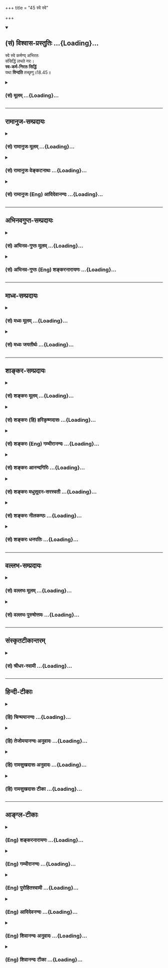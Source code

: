 +++
title = "45 स्वे स्वे"

+++
<div class="js_include" newlevelforh1="2" title="(सं) विश्वास-प्रस्तुतिः" unfilled url="/purANam_vaiShNavam/mahAbhAratam/06-bhIShma-parva/03-bhagavad-gItA-parva/saMskRtam/vishvAsa-prastutiH/18_moxa-saMnyAsa-yogaH/45_sve_sve.md">
<details open><summary><h2>(सं) विश्वास-प्रस्तुतिः ...{Loading}...</h2></summary>

स्वे स्वे कर्मण्य् अभिरतः  
संसिद्धिं लभते नरः।  
**स्व-कर्म-निरतः सिद्धिं**  
यथा **विन्दति** तच्छृणु॥18.45॥
</details>
</div>
<div class="js_include collapsed" newlevelforh1="3" title="(सं) मूलम्" unfilled url="/purANam_vaiShNavam/mahAbhAratam/06-bhIShma-parva/03-bhagavad-gItA-parva/saMskRtam/mUlam/18_moxa-saMnyAsa-yogaH/45_sve_sve.md">
<details><summary><h3>(सं) मूलम् ...{Loading}...</h3></summary>

स्वे स्वे कर्मण्यभिरतः संसिद्धिं लभते नरः।  
स्वकर्मनिरतः सिद्धिं यथा विन्दति तच्छृणु।।18.45।।
</details>
</div>


_________________
## रामानुज-सम्प्रदायः
<div class="js_include collapsed" newlevelforh1="3" title="(सं) रामानुजः मूलम्" unfilled url="/purANam_vaiShNavam/mahAbhAratam/06-bhIShma-parva/03-bhagavad-gItA-parva/saMskRtam/rAmAnujaH/mUlam/18_moxa-saMnyAsa-yogaH/45_sve_sve.md">
<details><summary><h3>(सं) रामानुजः मूलम् ...{Loading}...</h3></summary>

।।18.45।।**स्वे स्वे** यथोदिते **कर्मणि अभिरतो नरः संसिद्धिं**
परमपदप्राप्तिं **लभते। स्वकर्मनिरतो यथा सिद्धिं** **विन्दति** परमं पदं
प्राप्नोति तथा **श्रृणु।**

</details>
</div>
<div class="js_include collapsed" newlevelforh1="3" title="(सं) रामानुजः वेङ्कटनाथः" unfilled url="/purANam_vaiShNavam/mahAbhAratam/06-bhIShma-parva/03-bhagavad-gItA-parva/saMskRtam/rAmAnujaH/venkaTanAthaH/18_moxa-saMnyAsa-yogaH/45_sve_sve.md">
<details><summary><h3>(सं) रामानुजः वेङ्कटनाथः ...{Loading}...</h3></summary>

  
  
।।18.45।। वर्णधर्मविभागो मोक्षशास्त्रे किमर्थं इत्यत्राऽऽह -- स्वे स्वे
कर्मणीति। संसिद्धिशब्दस्यात्र परमपदप्राप्तिविषयत्वं
प्रकरणात्सिद्धम्। शाश्वतं परमव्ययम् \[18।56\] इति हि वक्ष्यति। यद्वा
सिद्धिशब्दःनैष्कर्म्यसिद्धिम् \[18।49\] इति वक्ष्यमाणविषयः।
तत्पर्यवसानज्ञापनायात्र परमप्राप्यग्रहणम्। ननु स्वकर्मनिरतस्यापि
शूद्रस्य कथं परमपदप्राप्तिः तस्य मोक्षसाधनविद्यायामनधिकारः शारीरके
अपशूद्राधिकरणे शिक्षितः। सत्यं; भवान्तराधिकारद्वारा परम्परया
परमपदप्राप्तेर्विवक्षितत्वान्न विरोधः। विदुरादिवज्जातिस्मरेषु
जन्मान्तरप्रारब्धपरविद्याप्रतिसन्धायिषु
स्वकर्मणामकरणनिमित्तप्रत्यवायपरिहारार्थत्वं साक्षात्संसिद्धियोग्यत्वं
द्रष्टव्यम्। यथोक्तं भगवता शौनकेन -- धर्मव्याधादयोऽप्यन्ये
पूर्वाभ्यासाज्जुगुप्सिते। वर्णावरत्वे सम्प्राप्ताः संसिद्धिं श्रमणी यथा
\[वि.ध.102।30\] इति। ननु परिमितफलप्रदानसमर्थेन्द्राद्याराधनरूपाणां
तत्तद्वर्णाश्रमकर्मणां कथं परमपदप्राप्तिहेतुत्वं
इत्यत्रोत्तरंस्वकर्मनिरत इति। यथा इत्यस्य प्रतिनिर्देशत्वात्तच्छब्दः
प्रकारपरामर्शीत्याह -- तथा शृण्विति।  
  

</details>
</div>
<div class="js_include collapsed" newlevelforh1="3" title="(सं) रामानुजः (Eng) आदिदेवानन्दः" unfilled url="/purANam_vaiShNavam/mahAbhAratam/06-bhIShma-parva/03-bhagavad-gItA-parva/saMskRtam/rAmAnujaH/english/AdidevAnandaH/18_moxa-saMnyAsa-yogaH/45_sve_sve.md">
<details><summary><h3>(सं) रामानुजः (Eng) आदिदेवानन्दः ...{Loading}...</h3></summary>

18.45 When one is devoted to his own duty in a way mentioned earlier, he attains perfection i.e., the supreme state. When a person is devoted to his duty, how he attains perfection, i.e., attains the supreme state,
listen.

</details>
</div>


_________________
## अभिनवगुप्त-सम्प्रदायः
<div class="js_include collapsed" newlevelforh1="3" title="(सं) अभिनव-गुप्तः मूलम्" unfilled url="/purANam_vaiShNavam/mahAbhAratam/06-bhIShma-parva/03-bhagavad-gItA-parva/saMskRtam/abhinava-guptaH/mUlam/18_moxa-saMnyAsa-yogaH/45_sve_sve.md">
<details><summary><h3>(सं) अभिनव-गुप्तः मूलम् ...{Loading}...</h3></summary>

।।18.41 -- 18.60।। एवमियता षण्णां प्रत्येकं त्रिस्वरूपत्वं धृत्यादीनां च
प्रतिपादितम्। तन्मध्यात् सात्त्विके राशौ वर्तमानो दैवीं संपदं प्राप्त इह
ज्ञाने योग्यः; त्वं च तथाविधः इत्यर्जुनः प्रोत्साहितः। अधुना तु इदमुच्यते
-- यदि तावदनया ज्ञानबुद्ध्या कर्मणि भवान् प्रवर्तते तदा
स्वधर्मप्रवृत्त्या विज्ञानपूततया च न कर्मसंबन्धस्तव। अथैतन्नानुमन्यसे;
तदवश्यं तव प्रवृत्त्या तावत् भाव्यम् जातेरेव तथाभावे स्थितत्वात्। यतः
सर्वः स्वभावनियतः +++(S;;N स्वस्वभावनियतः )+++ कुतश्चिद्दोषात्
तिरोहिततत्स्वभावः +++(S;;N -- हिततत्तत्स्वभावः )+++ कंचित्कालं भूत्वापि;
तत्तिरोधायकविगमे स्वभावं व्यक्त्यापन्नं लभत एव। तथाहि एवंविधो वर्णनां
स्वभावः। एवमवश्यंभाविन्यां प्रवृत्तौ ततः फलविभागिता भवेत्।। तदाह --
ब्राह्मणेत्यादि अवशोऽपि तत् इत्यन्तम्। ब्राह्मणादीनां
कर्मप्रविभागनिरूपणस्य स्वभावोऽश्यं नातिक्रामति,+++(S; ; N omit न and read
अतिक्रामति )+++ इति क्षत्रियस्वभावस्य भवतोऽनिच्छतोऽपि प्रकृतिः स्वभावाख्या
नियोक्तृताम् अव्यभिचारेण भजते। केवलं तया नियुक्तस्य पुण्यपापसंबन्धः। अतः
मदभिहितविज्ञानप्रमाणपुरःसरीकारेण कर्माण्यनुतिष्ठ। तथा सति बन्धो
निवर्त्स्यति। इत्यस्यार्थस्य परिकरघटनतात्पर्यं +++(S; ; N -- करबन्धघटन --
)+++ महावाक्यार्थस्य। अवान्तरवाक्यानां स्पष्टा ( ष्टोऽ ) र्थः। समासेन +++(S
omits समासेन )+++ ( श्लो. 50 ) संक्षेपेण। ज्ञानस्य; प्रागुक्तस्य। निष्ठां (
ष्ठा ) वाग्जालपरिहारेण निश्चितामाह। बुद्ध्या विशुद्धया इत्यादि सर्वमेतत्
व्याख्यातप्रायमिति न पुनरायस्यते,+++(N -- रारभ्यते )+++।

</details>
</div>
<div class="js_include collapsed" newlevelforh1="3" title="(सं) अभिनव-गुप्तः (Eng) शङ्करनारायणः" unfilled url="/purANam_vaiShNavam/mahAbhAratam/06-bhIShma-parva/03-bhagavad-gItA-parva/saMskRtam/abhinava-guptaH/english/shankaranArAyaNaH/18_moxa-saMnyAsa-yogaH/45_sve_sve.md">
<details><summary><h3>(सं) अभिनव-गुप्तः (Eng) शङ्करनारायणः ...{Loading}...</h3></summary>

18.45 See Comment under 18.60

</details>
</div>


_________________
## माध्व-सम्प्रदायः
<div class="js_include collapsed" newlevelforh1="3" title="(सं) मध्वः मूलम्" unfilled url="/purANam_vaiShNavam/mahAbhAratam/06-bhIShma-parva/03-bhagavad-gItA-parva/saMskRtam/madhvaH/mUlam/18_moxa-saMnyAsa-yogaH/45_sve_sve.md">
<details><summary><h3>(सं) मध्वः मूलम् ...{Loading}...</h3></summary>

।।18.45।। Sri Madhvacharya did not comment on this sloka.,

</details>
</div>
<div class="js_include collapsed" newlevelforh1="3" title="(सं) मध्वः जयतीर्थः" unfilled url="/purANam_vaiShNavam/mahAbhAratam/06-bhIShma-parva/03-bhagavad-gItA-parva/saMskRtam/madhvaH/jayatIrthaH/18_moxa-saMnyAsa-yogaH/45_sve_sve.md">
<details><summary><h3>(सं) मध्वः जयतीर्थः ...{Loading}...</h3></summary>

।।18.45।। Sri Jayatirtha did not comment on this sloka.  
  

</details>
</div>


_________________
## शाङ्कर-सम्प्रदायः
<div class="js_include collapsed" newlevelforh1="3" title="(सं) शङ्करः मूलम्" unfilled url="/purANam_vaiShNavam/mahAbhAratam/06-bhIShma-parva/03-bhagavad-gItA-parva/saMskRtam/shankaraH/mUlam/18_moxa-saMnyAsa-yogaH/45_sve_sve.md">
<details><summary><h3>(सं) शङ्करः मूलम् ...{Loading}...</h3></summary>

।।18.45।। --,**स्वे स्वे** यथोक्तलक्षणभेदे **कर्मणि अभिरतः** तत्परः
**संसिद्धिं** स्वकर्मानुष्ठानात् अशुद्धिक्षये सति कायेन्द्रियाणां
ज्ञाननिष्ठायोग्यतालक्षणां संसिद्धिं **लभते** प्राप्नोति नरः अधिकृतः
पुरुषः किं स्वकर्मानुष्ठानत एव साक्षात् संसिद्धिः न कथं तर्हि
**स्वकर्मनिरतः सिद्धिं यथा** येन प्रकारेण **विन्दति; तत् शृणु**।।

</details>
</div>
<div class="js_include collapsed" newlevelforh1="3" title="(सं) शङ्करः (हि) हरिकृष्णदासः" unfilled url="/purANam_vaiShNavam/mahAbhAratam/06-bhIShma-parva/03-bhagavad-gItA-parva/saMskRtam/shankaraH/hindI/harikRShNadAsaH/18_moxa-saMnyAsa-yogaH/45_sve_sve.md">
<details><summary><h3>(सं) शङ्करः (हि) हरिकृष्णदासः ...{Loading}...</h3></summary>

।।18.45।। परंतु दूसरे कारणसे ( उनका प्रकारान्तरसे अनुष्ठान करनेपर ) यह अब
बतलाया जानेवाला फल होता है --, कर्माधिकारी मनुष्य; उक्त लक्षणोंवाले
अपनेअपने कर्मोंमें अभिरत -- तत्पर हुआ; संसिद्धि लाभ करता है अर्थात अपने
कर्मो का अनुष्ठान करनेसे अशुद्धिका क्षय होनेपर; शरीर और इन्द्रियोंकी
ज्ञाननिष्ठाकी योग्यतारूप सिद्धि प्राप्त कर लेता है। तो क्या अपने
कर्मोंका अनुष्ठान करनेसे ही साक्षात् संसिद्धि मिल जाती है नहीं। तो किस
तरह मिलती है अपने कर्मोंमें तत्पर हुआ मनुष्य; जिस प्रकार सिद्धि लाभ करता
है; वह तू सुन।

</details>
</div>
<div class="js_include collapsed" newlevelforh1="3" title="(सं) शङ्करः (Eng) गम्भीरानन्दः" unfilled url="/purANam_vaiShNavam/mahAbhAratam/06-bhIShma-parva/03-bhagavad-gItA-parva/saMskRtam/shankaraH/english/gambhIrAnandaH/18_moxa-saMnyAsa-yogaH/45_sve_sve.md">
<details><summary><h3>(सं) शङ्करः (Eng) गम्भीरानन्दः ...{Loading}...</h3></summary>

18.45 Sve sve karmani abhiratah, being devoted to his own duty, which
has different characteristics as stated above; narah, man, the person
alified therefor; labhate, attains; samsiddhim, complete success,
characterized as the ability for steadfastness in Knowledge, which
follows from the elimination of the impurities of body and mind as a
result of fulfilling his own duty. Does the complete success follow
merely from the fulfilment of one's own duty; No. How then; Srnu, hear;
tat, that; yatha, as to how, through what means; sva-karma-niratah, one
devoted to his own duty; vindati, acheives; siddim, success.

</details>
</div>
<div class="js_include collapsed" newlevelforh1="3" title="(सं) शङ्करः आनन्दगिरिः" unfilled url="/purANam_vaiShNavam/mahAbhAratam/06-bhIShma-parva/03-bhagavad-gItA-parva/saMskRtam/shankaraH/AnandagiriH/18_moxa-saMnyAsa-yogaH/45_sve_sve.md">
<details><summary><h3>(सं) शङ्करः आनन्दगिरिः ...{Loading}...</h3></summary>

।।18.45।। शमादिपरिचर्यान्तकर्मणां विभज्योक्तानामभ्युदयं फलमादावुपन्यस्यति
-- **एतेषामिति।** स्वभावतो विहितत्वादेव
मोक्षापेक्षामन्तरेणानुष्ठानादित्यर्थः। तत्र प्रमाणमाह -- **वर्णा इति।**
शेषशब्देन भुक्तकर्मणोऽतिरिक्तं कर्मानुशयशब्दितमुच्यते; प्रत्येकं
देशादिभिर्विशिष्टशब्दः संबध्यते; आदिशब्देनतद्यथाम्रे फलार्थे
निमिते,छायागन्धाद्यनूत्पद्यत एवं धर्मं चर्यमाणमर्था अनूत्पद्यन्ते न
धर्महानिर्भवति इति स्मृतिर्गृह्यते। इतश्चोक्तानां कर्मणां स्वर्गफलत्वं
युक्तमित्याह -- **पुराणे चेति।** उक्तंहियस्तु सम्यक्करोत्येवं गृहस्थः
परमं विधिम्। तद्वर्णबन्धमुक्तोऽसौ लोकानाप्नोत्यनुत्तमान् इति। यस्त्वेतां
नियतश्चर्यां वानप्रस्थश्चरेन्मुनिः। स दहत्यग्निवद्दोषाञ्जयेल्लोकांश्च
शाश्वतान् इति। मोक्षाश्रमो यश्चरते यथोक्तं शुचिः सुसंकल्पितबुद्धियुक्तः।
अनिन्धनज्योतिरिव प्रशान्तं स ब्रह्मलोकं श्रयते द्विजातिः इति च। सर्व एते
पुण्यलोका भवन्ति इति श्रुतिश्चकारार्थः। यदि पुनर्मोक्षापेक्षयोक्तानि
कर्माण्यनुष्ठीयेरंस्तदा मोक्षफलत्वं तेषां सेत्स्यतीत्याह --
**कारणान्तरादिति।** तदेव कारणान्तरं यन्मोक्षापेक्षया तेषामनुष्ठानं
मोक्षोपायेषु शमादिषु सात्त्विकेषु ब्राह्मणधर्मेषु
क्षत्रियादीनामनधिकाराद्ब्राह्मणानामेव मोक्षो न
क्षत्रियादीनामित्याशङ्क्याह -- **स्वे स्व इति।** यथा स्वे कर्मण्यभिरतस्य
बुद्धिशुद्धिद्वारा ज्ञाननिष्ठायोग्यतया प्राप्तज्ञानस्य
मोक्षोपपत्तेर्ब्राह्मणातिरिक्तस्यापि ज्ञानवतो मुक्तिरिति मत्वा
पूर्वार्धं व्याचष्टे -- **स्वे स्वे इत्यादिना।** संसिद्धिशब्दस्य
मोक्षार्थत्वं गृहीत्वा स्वधर्मनिष्ठत्वमात्रेण तल्लाभे तादर्थ्येन
संन्यासादिविधानानर्थक्यमिति मन्वानः शङ्कते -- **किमिति।** न तावन्मात्रेण
साक्षान्मोक्षो ज्ञाननिष्ठायोग्यता वेति परिहरति -- **नेति।** तर्हि कथं
स्वधर्मनिष्ठस्य संसिद्धिरिति पृच्छति -- **कथं तर्हीति।**
उत्तरार्धेनोत्तरमाह -- **स्वकर्मेति।** तच्छृणु तं प्रकारमेकाग्रचेता
भूत्वा श्रुत्वावधारयेत्यर्थः।

</details>
</div>
<div class="js_include collapsed" newlevelforh1="3" title="(सं) शङ्करः मधुसूदन-सरस्वती" unfilled url="/purANam_vaiShNavam/mahAbhAratam/06-bhIShma-parva/03-bhagavad-gItA-parva/saMskRtam/shankaraH/madhusUdana-sarasvatI/18_moxa-saMnyAsa-yogaH/45_sve_sve.md">
<details><summary><h3>(सं) शङ्करः मधुसूदन-सरस्वती ...{Loading}...</h3></summary>

।।18.45।। तदेवं वर्णानां स्वभावजा गौणाख्या गुणधर्मा अभिहिताः। अन्येऽपि
धर्माः शास्त्रेष्वाम्नाताः। तदुक्तं भविष्यपुराणेधर्माच्छ्रेयः
समुद्दिष्टं श्रेयोऽभ्युदयलक्षणम्। स तु पञ्चविधः प्रोक्तो वेदमूलः
सनातनः।। वर्णधर्मः स्मृतस्त्वेक आश्रमाणामतः परम्। वर्णाश्रमस्तृतीयस्तु
गौणो नैमित्तिकस्तथा।। वर्णत्वमेकमाश्रित्य यो धर्मः संप्रवर्तते। वर्णधर्मः
स उक्तस्तु यथोपनयनं नृप।। यस्त्वाश्रमं समाश्रित्य अधिकारः प्रवर्तते। स
खल्वाश्रमधर्मः स्याद्भिक्षादण्डादिको यथा।। वर्णत्वमाश्रमत्वं च योऽधिकृत्य
प्रवर्तते। स वर्णाश्रमधर्मस्तु मौञ्ज्याद्या मेखला यथा।। यो गुणेन
प्रवर्तेत गुणधर्मः स उच्यते। यथा मूर्धाभिषिक्तस्य प्रजानां
परिपालनम्।। निमित्तमेकमाश्रित्य यो धर्माः संप्रवर्तते। नैमित्तिकः स
विज्ञेयः प्रायश्चित्तविधिर्यथा।। अधिकारोऽत्र धर्मः। चतुर्विधं धर्ममाह
हारीतःअथाश्रमिणां धर्मः पृथग्धर्मो विशेषधर्मः समानधर्मः
कृत्स्नधर्मश्चेति। पृथगाश्रमानुष्ठानात्पृथग्धर्मो यथा चातुर्वर्ण्यधर्मः
स्वाश्रमविशेषानुष्ठानात्; विशेषधर्मो यथा
नैष्ठिकयायावरानुज्ञापिकचातुराश्रम्यसिद्धानां सर्वेषां यः समानो धर्मः स
समानधर्मो नैष्ठिकः कृत्स्नधर्म इति। नैष्ठिको ब्रह्मचारिविशेषः। यायावरो
गृहस्थविशेषः। आनुज्ञापिको वानप्रस्थविशेषः। चातुराश्रम्यसिद्धो यतिविशेषः
सर्वेषामिति वर्णानामाश्रमाणां च।। तत्राद्यो यथा महाभारतेआनृशंस्यमहिंसा
चाप्रमादः संविभागिता। श्राद्धकर्मातिथेयं च सत्यमक्रोध एव च।। स्वेषु
दारेषु संतोषः शौचं नित्याऽनसूयता। आत्मज्ञानं तितिक्षा च धर्मः साधारणो
नृप।। सर्वाश्रमसाधारणस्तु प्रागुदाहृतः। निष्ठा संसारसमाप्तिस्तत्प्रयोजनो
नैष्ठिकः। मोक्षहेत्वात्मज्ञानोत्पत्तिप्रतिबन्धकपरिहाराय
निष्कामकर्मानुष्ठानं कृत्स्नधर्म इत्यर्थः। आश्रमाश्च शास्त्रेषु चत्वार
आम्नाताः। यथाह गौतमःतस्याश्रमविकल्पमेके ब्रुवते ब्रह्मचारी गृहस्थो
भिक्षुर्वैखानस इति। आपस्तम्बःचत्वार आश्रमा गार्हस्थ्यमाचार्यकुलं मौनं
वानप्रस्थ्यमिति तेषु सर्वेषु यथोपदेशमव्यग्रो वर्तमानः क्षेमं गच्छति इति।
वसिष्ठःचत्वार आश्रमा ब्रह्मचारिगृहस्थवानप्रस्थपरिव्राजकास्तेषां
वेदमधीत्य वेदौ वेदान्वाऽविशीर्णब्रह्मचर्यो यमिच्छेत्तमावसेदिति। एवं
तेषां पृथग्धर्मा अप्याम्नाताः। तथा फलमप्यज्ञानामाम्नातम्। यथाह
मनुःश्रुतिस्मृत्युदितं धर्ममनुतिष्ठन्हि मानवः। इह कीर्तिमवाप्नोति
प्रेत्य चानुत्तमं सुखम्।। अनुत्तमं सुखमिति
यथाप्राप्ततत्तत्फलोपलक्षणार्थम्। आपस्तम्बःसर्ववर्णानां स्वधर्मानुष्ठाने
परमपरिमितं सुखं ततः परिवृत्तौ कर्मफलशेषेण जातिं रूपं वर्णं वृत्तं मेधां
प्रज्ञां द्रव्याणि धर्मानुष्ठानमिति प्रतिपद्यन्ते। गौतमःवर्णा आश्रमाश्च
स्वकर्मनिष्ठाः प्रेत्य कर्मफलमनुभूय ततः शेषेण
विशिष्टदेशजातिकुलरूपायुःश्रुतवृत्तवित्तसुखमेधसो जन्म प्रतिपद्यन्ते
विष्वञ्चो विपरीता नश्यन्ति। अत्र शेषशब्देन
भुक्तज्योतिष्टोमादिकर्मातिरिक्तं चित्रादिकर्मानुशयशब्दितमुच्यते नतु
पूर्वकर्मण एकदेश इति स्थितम्। कृतात्ययेऽनुशयवान्दृष्टस्मृतिभ्यां
यथेतमनेवंच इत्यत्र भट्टैरप्युक्तम्।
गौतमीयेऽपितच्छेषस्तस्माच्चित्राद्यपेक्षयेति। विष्वञ्चः सर्वतोगामिनो
यथेष्टचेष्टा विपरीता नरकादौ जन्म प्रतिपद्य विनश्यन्ति कृमिकीटादिभावेन
सर्वपुरुषार्थेभ्यो भ्रंशन्त इत्यर्थः। हारीतःकाम्यैः
केचिद्यज्ञदानैस्तपोभिर्लब्ध्वा लोकान्पुनरायान्ति जन्म। कामैर्मुक्ताः
सत्ययज्ञाः सुदानास्तपोनिष्ठाश्चाक्षयान्यान्ति लोकान्।। अत्र
कामनासदसद्भावनिबन्धनः फलभेदो दर्शितः भविष्यपुराणेफलं विनाप्यनुष्ठानं
नित्यानामिष्यते स्फुटम्। काम्यानां स्वफलार्थं तु दोषघातार्थमेव
तु।। नैमित्तिकानां करणे त्रिविधं कर्मणां फलम्। क्षयं केचिदुपात्तस्य
दुरितस्य प्रचक्षते।। अनुत्पत्तिं तथा चान्ये प्रत्यवायस्य मन्वते। नित्यं
क्रियां तथा चान्ये आनुषङ्गिफलं विदुः।। अन्ये आपस्तम्बादयः। तद्यथाऽम्रे
फलार्थे निमिते इत्यादिवचनैरानुषङ्गिकफलतां नित्यकर्मणो विदुः।
श्रुतिश्चत्रयो धर्मस्कन्धा यज्ञोऽध्ययनं दानमिति प्रथमस्तप एव द्वितीयो
ब्रह्मचर्यादाचार्यकुलवासी तृतीयोऽत्यन्तमात्मानमाचार्यकुलेऽवसादयन्निति
गृहस्थवानप्रस्थब्रह्मचारिण उक्त्वासर्व एते पुण्यलोका भवन्ति इति
तेषामन्तःकरणशुद्ध्यभावे मोक्षाभावमुक्त्वा शुद्धान्तःकरणानामेषामेव
परिव्राजकभावेन ज्ञाननिष्ठया मोक्षमाह ब्रह्मसंस्थोऽमृतत्वमेतीति। तदेवं
स्थिते ब्रह्मचारी गृहस्थो वानप्रस्थो वा मुमुक्षुः फलाभिसन्धित्यागेन
भगवदर्पणबुद्ध्या स्वे स्वे तत्तद्वर्णाश्रमविहिते नतु स्वेच्छामात्रकृते
कर्मणि श्रुतिस्मृत्युदितेऽभिरतः सम्यगनुष्ठानपरः संसिद्धिं
देहेन्द्रियसंघातस्याशुद्धिक्षयेन सम्यग्ज्ञानोत्पत्तियोग्यतां लभते नरो
वर्णाश्रमाभिमानी,मनुष्यो मनुष्याधिकारत्वात्कर्मकाण्डस्य। देवादीनां
वर्णाश्रमाभिमानित्वाभावाद्युक्तएव तद्धर्मेष्वनधिकारः।
वर्णाश्रमाभिमानानपेक्षे तूपासनादावधिकारस्तेषामप्यस्तीति साधितं
देवताधिकरणे। ननु बन्धहेतूनां कर्मणां कथं
मोक्षहेतुत्वमुपासनाविशेषादित्याह -- स्वकर्मनिरतः सिद्धिमुक्तलक्षणां यथा
येन प्रकारेण विन्दति तच्छृणु। श्रुत्वा तं प्रकारमवधारयेत्यर्थः।

</details>
</div>
<div class="js_include collapsed" newlevelforh1="3" title="(सं) शङ्करः नीलकण्ठः" unfilled url="/purANam_vaiShNavam/mahAbhAratam/06-bhIShma-parva/03-bhagavad-gItA-parva/saMskRtam/shankaraH/nIlakaNThaH/18_moxa-saMnyAsa-yogaH/45_sve_sve.md">
<details><summary><h3>(सं) शङ्करः नीलकण्ठः ...{Loading}...</h3></summary>

।।18.45।। कर्मप्रविभागफलमाह -- **स्वे स्वे इति।** स्वे स्वे
मन्वादिभिरुक्तेऽध्यापनादौ असाधारणे शमदमादौ साधारणे च कर्मणि अभिरतो
निष्ठावन् संसिद्धिं ज्ञानयोग्यतां लभते नरः। एतदेव विवरीतुं प्रतिजानीते
-- **स्वेति।** सिद्धिं वक्ष्यमाणां मुख्यसंन्यासलक्षणां नैष्कर्म्यसिद्धिं
यथा येन प्रकारेण।

</details>
</div>
<div class="js_include collapsed" newlevelforh1="3" title="(सं) शङ्करः धनपतिः" unfilled url="/purANam_vaiShNavam/mahAbhAratam/06-bhIShma-parva/03-bhagavad-gItA-parva/saMskRtam/shankaraH/dhanapatiH/18_moxa-saMnyAsa-yogaH/45_sve_sve.md">
<details><summary><h3>(सं) शङ्करः धनपतिः ...{Loading}...</h3></summary>

।।18.45।। एतेषां जातिविहितानां कर्मणां सभ्यगनुतिष्ठानां
मोक्षापेक्षामन्तरेण विहितत्वादेवानुष्ठानात्स्वर्गप्राप्तिः फलंसर्व एते
पुण्यलोका भवन्ति वर्णा आश्रमाः स्वकर्मनिष्ठाः प्रत्येकं कर्मफलमनुभूय ततः
शेषेण विशिष्टदेशजातिकुलधर्मायुःश्रुतवृत्तवित्तसुखमेधसो जन्म
प्रतिपद्यन्तेयस्तु सभ्यक्करोत्येतं गृहस्थः परमं विधम्।
तद्वर्णबन्धमुक्तोऽसौ लोकानाप्नोत्यनुत्तमान्। यस्त्वेतां नियतं चर्यां
वानप्रस्थश्चरेन्मुनिः। स दहत्यग्निवद्दोषाञ्जयेल्लोकांश्च,शाश्वतान्।
मोक्षाश्रमं यश्चरते यथोक्तं शुचिः सुसंकल्पितबुद्धियुक्तः। अर्निधनं
ज्योतिरिव प्रशान्तं स ब्रह्मलोकं श्रयते द्विजातिः
इत्यादिश्रुतिस्मृतिपुराणेभ्यः। एतेषामेव मोक्षापेक्षया सभ्यगनुष्ठितानां
यत्फलं तद्वक्तुभारभते। स्वेस्वे यथोक्तभेदे कर्मम्यभिरतः तत्परोऽधिकृतः
पुरुषः संसिद्धिं स्वकर्मानुष्ठानादशुद्धिक्षये सति कायेन्द्रियमनसां
ज्ञानानिष्ठायोग्यतालक्षणां लभते प्राप्नोति। कथं लभते इत्यपेक्षायामाह --
स्वकर्मनिरतः यथा येन प्रकारेण सिद्धिमुक्तलक्षणां विन्दति लभते तत्तथा
श्रुणु।

</details>
</div>


_________________
## वल्लभ-सम्प्रदायः
<div class="js_include collapsed" newlevelforh1="3" title="(सं) वल्लभः मूलम्" unfilled url="/purANam_vaiShNavam/mahAbhAratam/06-bhIShma-parva/03-bhagavad-gItA-parva/saMskRtam/vallabhaH/mUlam/18_moxa-saMnyAsa-yogaH/45_sve_sve.md">
<details><summary><h3>(सं) वल्लभः मूलम् ...{Loading}...</h3></summary>

।।18.45।। एवंविधस्य स्वस्वकर्मणः स्वसंसिद्धिहेतुत्वमाह -- स्वे स्व
इत्यर्द्धेन। अनेन परधर्मो व्यावर्त्तितः।

</details>
</div>
<div class="js_include collapsed" newlevelforh1="3" title="(सं) वल्लभः पुरुषोत्तमः" unfilled url="/purANam_vaiShNavam/mahAbhAratam/06-bhIShma-parva/03-bhagavad-gItA-parva/saMskRtam/vallabhaH/puruShottamaH/18_moxa-saMnyAsa-yogaH/45_sve_sve.md">
<details><summary><h3>(सं) वल्लभः पुरुषोत्तमः ...{Loading}...</h3></summary>

  
  
।।18.45।। यदर्थं कर्म निरूपितं तदाह -- स्वे स्व इति। स्वे स्वे
स्वस्वविहिते कर्मणि अभिरतः प्रीतियुक्तो नरो मनुष्यः संसिद्धिं सम्यक्
सिद्धिं मत्प्रसादात्मिकां लभते प्राप्नोति। ननु प्रीतिमात्रेण कथं सिद्धिः
इत्यत आह -- स्वकर्मेति सार्द्धेन। स्वकर्मनिरतः स्वविहितकर्मनिष्ठो यथा
येन प्रकारेण सिद्धिं विन्दति जानाति तं प्रकारं शृणु।  
  

</details>
</div>


_________________
## संस्कृतटीकान्तरम्
<div class="js_include collapsed" newlevelforh1="3" title="(सं) श्रीधर-स्वामी" unfilled url="/purANam_vaiShNavam/mahAbhAratam/06-bhIShma-parva/03-bhagavad-gItA-parva/saMskRtam/shrIdhara-svAmI/18_moxa-saMnyAsa-yogaH/45_sve_sve.md">
<details><summary><h3>(सं) श्रीधर-स्वामी ...{Loading}...</h3></summary>

।।18.45।। एवंभूतस्य ब्राह्मणादिकर्मणो ज्ञानहेतुत्वमाह **-- स्वे स्व
इति।** स्वस्वाधिकारविहितकर्मण्यभिरतः परिनिष्ठितो नरः संसिद्धिं
ज्ञानयोग्यतां लभते। कर्मणां ज्ञानप्राप्तिप्रकारमाह **-- स्वकर्मेति
सार्धेन।** स्वकर्मपरिनिष्ठितो यथा येन प्रकारेण तत्त्वज्ञानं लभते तं
प्रकारं श्रृणु।

</details>
</div>


_________________
## हिन्दी-टीकाः
<div class="js_include collapsed" newlevelforh1="3" title="(हि) चिन्मयानन्दः" unfilled url="/purANam_vaiShNavam/mahAbhAratam/06-bhIShma-parva/03-bhagavad-gItA-parva/hindI/chinmayAnandaH/18_moxa-saMnyAsa-yogaH/45_sve_sve.md">
<details><summary><h3>(हि) चिन्मयानन्दः ...{Loading}...</h3></summary>

।।18.45।। अपने स्वभाव एवं विकास की स्थिति को पहचान कर प्रत्येक व्यक्ति
को अपने स्वाभाविक कर्म का निष्ठापूर्वक पालन करना चाहिए। इसी कर्तव्य पालन
से प्रथम चित्तशुद्धि एवं तदुपरान्त परमात्मस्वरूप की अनुभूति की संसिद्धि
प्राप्त हो सकती है। केवल सतही दृष्टिकोण से अवलोकन करने पर मनुष्यों का
उपर्युक्त चतुर्विध वर्गीकरण स्पष्टत बोधगम्य नहीं हो सकता। परन्तु जीवन
में श्रेष्ठ उपलब्धियों को प्राप्त किये महान् पुरुषों के जीवन चरित्र इस
वर्गीकरण की सत्यता का बारम्बार उद्घोष करते हैं। एक छोटे से बालक ने भेड़
पालन के कार्य को अस्वीकार कर दिया और पेरिस जा पहुँचा; जो कालान्तर में
विश्व में नेपोलियन के नाम से प्रसिद्ध महानतम सेनापति बना। गोल्डस्मिथ या
कीट्स व्यापारिक कार्य द्वारा आराम एवं सुखसुविधाओं का जीवन जीने की
अपेक्षा किसी अटारी में रहते हुए काव्य रचना करना अधिक पसन्द करेगा।
प्रत्येक मनुष्य अपने स्वभाव के अनुरूप कार्यक्षेत्र में कर्म करते हुए ही
सुख एवं पूर्णता का अनुभव करता है। मानव के लौकिक व्यवहार; मानसिक स्वभाव
एवं बौद्धिक अभिरुचि के आधार पर किया गया यह विवकपूर्ण वर्गीकरण केवल भारत
में ही नहीं; वरन् सर्वत्र प्रयोज्य (लागू करने योग्य) है। जीवन में इसकी
प्रयोज्यता तथा मनुष्य के विकास के लिए इसकी उपादेयता सार्वभौमिक है। अब
भगवान् श्रीकृष्ण सिद्धि प्राप्ति की साधना बताते हैं

</details>
</div>
<div class="js_include collapsed" newlevelforh1="3" title="(हि) तेजोमयानन्दः अनुवादः" unfilled url="/purANam_vaiShNavam/mahAbhAratam/06-bhIShma-parva/03-bhagavad-gItA-parva/hindI/tejomayAnandaH/anuvAdaH/18_moxa-saMnyAsa-yogaH/45_sve_sve.md">
<details><summary><h3>(हि) तेजोमयानन्दः अनुवादः ...{Loading}...</h3></summary>

।।18.45।। अपने-अपने स्वाभाविक कर्म में अभिरत मनुष्य संसिद्धि को प्राप्त
कर लेता है। स्वकर्म में रत मनुष्य किस प्रकार सिद्धि प्राप्त करता है, उसे
तुम सुनो।।

</details>
</div>
<div class="js_include collapsed" newlevelforh1="3" title="(हि) रामसुखदासः अनुवादः" unfilled url="/purANam_vaiShNavam/mahAbhAratam/06-bhIShma-parva/03-bhagavad-gItA-parva/hindI/rAmasukhadAsaH/anuvAdaH/18_moxa-saMnyAsa-yogaH/45_sve_sve.md">
<details><summary><h3>(हि) रामसुखदासः अनुवादः ...{Loading}...</h3></summary>

।।18.45।। अपने-अपने कर्ममें तत्परतापूर्वक लगा हुआ मनुष्य सम्यक्
सिद्धि-(परमात्मा-)को प्राप्त कर लेता है। अपने कर्ममें लगा हुआ मनुष्य जिस
प्रकार सिद्धिको प्राप्त होता है; उस प्रकारको तू मेरेसे सुन।

</details>
</div>
<div class="js_include collapsed" newlevelforh1="3" title="(हि) रामसुखदासः टीका" unfilled url="/purANam_vaiShNavam/mahAbhAratam/06-bhIShma-parva/03-bhagavad-gItA-parva/hindI/rAmasukhadAsaH/TIkA/18_moxa-saMnyAsa-yogaH/45_sve_sve.md">
<details><summary><h3>(हि) रामसुखदासः टीका ...{Loading}...</h3></summary>

।।18.45।।***व्याख्या --***  **स्वे स्वे कर्मण्यभिरतः संसिद्धिं लभते
नरः --** गीताके अध्ययनसे ऐसा मालूम होता है कि मनुष्यकी जैसी स्वतःसिद्ध
स्वाभाविक प्रकृति (स्वभाव) है; उसमें अगर वह कोई नयी उलझन पैदा न करे;
रागद्वेष न करे तो वह प्रकृति उसका स्वाभाविक ही कल्याण कर दे। तात्पर्य है
कि प्रकृतिके द्वारा प्रवाहरूपसे अपनेआप होनेवाले जो स्वाभाविक कर्म हैं;
उनका स्वार्थत्यागपूर्वक प्रीति और तत्परतासे आचरण करे परन्तु कर्मोंके
प्रवाहके साथ न राग हो; न द्वेष हो और न फलेच्छा हो। रागद्वेष और फलेच्छासे
रहित होकर क्रिया करनेसे करनेका वेग शान्त हो जाता है और कर्ममें आसक्ति न
होनेसे नया वेग पैदा नहीं होता। इससे प्रकृतिके पदार्थों और क्रियाओँके साथ
निर्लिप्तता (असंगता) आ जाती है। निर्लिप्तता होनेसे प्रकृतिकी क्रियाओंका
प्रवाह स्वाभाविक ही चलता रहता है और उनके साथ अपना कोई सम्बन्ध न रहनेसे
साधककी अपने स्वरूपमें स्थिति हो जाती है; जो कि प्राणिमात्रकी
स्वतःस्वाभिवक है। अपने स्वरूपमें स्थिति होनेपर उसका परमात्माकी तरफ
स्वाभाविक आकर्षण हो जाता है। परन्तु यह सब होता है कर्मोंमें अभिरति
होनेसे; आसक्ति होनेसे नहीं। कर्मोंमें एक तो अभिरति होती है और एक आसक्ति
होती है। अपने स्वाभाविक कर्मोंको केवल दूसरोंके हितके लिये तत्परता और
उत्साहपूर्वक करनेसे अर्थात् केवल देनेके लिये कर्म करनेसे मनमें जो
प्रसन्नता होती है; उसका नाम अभिरति है। फलकी इच्छा से कुछ करना अर्थात्
कुछ पानेके लिये कर्म करना आसक्ति है। कर्मोंमें अभिरतिसे कल्याण होता है
और आसक्तिसे बन्धन होता है। इस प्रकरणके **स्वे स्वे कर्मणि; स्वकर्मणा
तमभ्यर्च्य; स्वभावनियतं कर्म; सहजं कर्म** आदि पदोंमें कर्म शब्द एकवचनमें
आया है। इसका तात्पर्य है कि मनुष्य प्रीति और तत्परतापूर्वक चाहे एक कर्म
करे; चाहे अनेक कर्म करे; उसका उद्देश्य केवल परमात्मप्राप्ति होनेसे उसकी
कर्तव्यनिष्ठा एक ही होती है। परमात्मप्राप्तिके उद्देश्यको लेकर मनुष्य
जितने भी कर्म करता है; वे सब कर्म अन्तमें उसी उद्देश्यमें ही लीन हो जाते
हैं अर्थात् उसी उद्देश्यकी पूर्ति करनेवाले हो जाते हैं। जैसे गङ्गाजी
हिमालयसे निकलकर गङ्गासागरतक जाती हैं तो नद; नदियाँ; झरने; सरोवर; वर्षका
जल -- ये सभी उसकी धारामें मिलकर गङ्गासे एक हो जाते हैं; ऐसे ही
उद्देश्यवालेके सभी कर्म उसके उद्देश्यमें मिल जाते हैं। परन्तु जिसकी
कर्मोंमें आसक्ति है; वह एक कर्म करके अनेक फल चाहता है अथवा अनेक कर्म
करके एक फल चाहता है अतः उसका उद्देश्य एक परमात्माकी प्राप्तिका न होनेसे
उसकी कर्तव्यनिष्ठा एक नहीं होती (गीता 2। 41)।**स्वकर्मनिरतः सिद्धिं यथा
विन्दति तच्छृणु --** अपने कर्मोंमें प्रीतिपूर्वक तत्परतासे लगा हुआ
मनुष्य परमात्माको जैसे प्राप्त होता है; वह सुनो अर्थात् कर्ममात्र
परमात्मप्राप्तिका साधन है; इस बातको सुनो और सुन करके ठीक तरहसे समझो।  
  
**विशेष बात**  
  
मालिककी सुखसुविधाकी सामग्री जुटा देना; मालिकके दैनिक कार्योंमें अनुकूलता
उपस्थित कर देना आदि कार्य तो वेतन लेनेवाला नौकर भी कर सकता है और करता भी
है। परन्तु उसमें क्रिया की (कि इतना काम करना है) और समय की (कि इतने घंटे
काम करना है) प्रधानता रहती है। इसलिये वह कामधंधा सेवा नहीं बन सकता। यदि
मालिकका वह कामधन्धा आदरपूर्वक सेव्यबुद्धिसे; महत्त्वबुद्धिसे किया जाय तो
वह सेवा हो जाता है। सेव्यबुद्धि; महत्त्वबुद्धि चाहे जन्मके सम्बन्धसे हो;
चाहे विद्याके सम्बन्धसे चाहे वर्णआश्रमके सम्बन्धसे हो चाहे योग्यता;
अधिकार; सद्गुणसदाचारके सम्बन्धसे। जहाँ महत्त्वबुद्धि हो जाती है; वहाँ
सेव्यको सुखआराम कैसे मिले सेव्यकी प्रसन्नता किस बातमें है सेव्यका क्या
रुख है क्या रुचि है -- ऐसे भाव होनेसे जो भी काम किया जाय; वह सेवा हो
जाता है। सेव्यका वही काम पूजाबुद्धि; भगवद्बुद्धि; गुरुबुद्धि आदिसे किया
जाय और पूज्यभावसे चन्दन लगाया जाय; पुष्प चढ़ाये जायँ; माला पहनायी जाय;
आरती की जाय; तो वह काम पूजन हो जाता है। इससे सेव्यके चरणस्पर्श अथवा
दर्शनमात्रसे चित्तकी प्रसन्नता; हृदयकी गद्गदता; शरीरका रोमाञ्चित होना
आदि होते हैं और सेव्यके प्रति विशेष भाव प्रकट होते हैं। उससे सेव्यकी
सेवामें कुछ शिथिलता आ सकती है परन्तु भावोंके बढ़नेपर अन्तःकरणशुद्धि;
भगवत्प्रेम; भगवद्दर्शन आदि हो जाते हैं। मालिकका समयसमयपर कामधंधा करनेसे
नौकरको पैसे मिल जाते हैं और सेव्यकी सेवा करनेसे सेवकको
अन्तःकरणशुद्धिपूर्वक भगवत्प्राप्ति हो जाती है परन्तु पूजाभावके बढ़नेसे
तो पूजकको तत्काल भगवत्प्राप्ति हो जाती है। तात्पर्य है कि चरणचाँपी तो
नौकर भी करता है; पर उसको सेवाका आनन्द नहीं मिलता क्योंकि उसकी दृष्टि
पैसोंपर रहती है। परन्तु जो सेवाबुद्धिसे चरणचाँपी करता है; उसको सेवामें
विशेष आनन्द मिलता है क्योंकि उसकी दृष्टि सेव्यके सुखपर रहती है। पूजामें
तो चरण छूनेमात्रसे शरीर रोमाञ्चित हो जाता है और अन्तःकरणमें एक
पारमार्थिक आनन्द होता है। उसकी दृष्टि पूज्यकी महत्तापर और अपनी लघुतापर
रहती है। ऐसे देखा जाय तो नौकरके कामधंधेसे मालिकको आराम मिलता है; सेवामें
सेव्यको विशेष आराम तथा सुख मिलता है और पूजामें पूजकके भावसे पूज्यको
प्रसन्नता होती है। पूजामें शरीरके सुखआरामकी प्रधानता नहीं होती। अपने
स्वभावज कर्मोंके द्वारा पूजा करनेसे पूजकका भाव बढ़ जाता है तो उसके
स्थूल; सूक्ष्म और कारणशरीरसे होनेवाली (चेष्टा; चिन्तन; समाधि आदि) सभी
छोटीबड़ी क्रियाएँ सब प्राणियोंमें व्यापक परमात्माकी पूजनसामग्री बन जाती
है। उसकी दैनिकचर्या अर्थात् खानापीना आदि सब क्रियाएँ भी पूजनसामग्री बन
जाती हैं। जैसे ज्ञानयोगीका मैं कुछ भी नहीं करता हूँ यह भाव हरदम बना रहता
है; ऐसे ही अनेक प्रकारकी,क्रियाएँ करनेपर भी भक्तके भीतर एक भगवद्भाव हरदम
बना रहता है। उस भावकी गाढ़तामें उसका अहंभाव भी छूट जाता है।  
  

</details>
</div>


_________________
## आङ्ग्ल-टीकाः
<div class="js_include collapsed" newlevelforh1="3" title="(Eng) शङ्करनारायणः" unfilled url="/purANam_vaiShNavam/mahAbhAratam/06-bhIShma-parva/03-bhagavad-gItA-parva/english/shankaranArAyaNaH/18_moxa-saMnyAsa-yogaH/45_sve_sve.md">
<details><summary><h3>(Eng) शङ्करनारायणः ...{Loading}...</h3></summary>

18.45. A man, devoted to his own respective action, attains success.
Devoted to one's own action, how one attains success that you must hear from Me.

</details>
</div>
<div class="js_include collapsed" newlevelforh1="3" title="(Eng) गम्भीरानन्दः" unfilled url="/purANam_vaiShNavam/mahAbhAratam/06-bhIShma-parva/03-bhagavad-gItA-parva/english/gambhIrAnandaH/18_moxa-saMnyAsa-yogaH/45_sve_sve.md">
<details><summary><h3>(Eng) गम्भीरानन्दः ...{Loading}...</h3></summary>

18.45 Being devoted to his own duty, man attains complete success. Hear that as to how one devoted to his own duty achieves success.

</details>
</div>
<div class="js_include collapsed" newlevelforh1="3" title="(Eng) पुरोहितस्वामी" unfilled url="/purANam_vaiShNavam/mahAbhAratam/06-bhIShma-parva/03-bhagavad-gItA-parva/english/purohitasvAmI/18_moxa-saMnyAsa-yogaH/45_sve_sve.md">
<details><summary><h3>(Eng) पुरोहितस्वामी ...{Loading}...</h3></summary>

18.45 Perfection is attained when each attends diligently to his duty.
Listen and I will tell you how it is attained by him who always minds his own duty.

</details>
</div>
<div class="js_include collapsed" newlevelforh1="3" title="(Eng) आदिदेवनन्दः" unfilled url="/purANam_vaiShNavam/mahAbhAratam/06-bhIShma-parva/03-bhagavad-gItA-parva/english/AdidevanandaH/18_moxa-saMnyAsa-yogaH/45_sve_sve.md">
<details><summary><h3>(Eng) आदिदेवनन्दः ...{Loading}...</h3></summary>

18.45 Devoted to his duty, man attains perfection. Hear now how one devoted to his own duty attains perfection.

</details>
</div>
<div class="js_include collapsed" newlevelforh1="3" title="(Eng) शिवानन्दः अनुवादः" unfilled url="/purANam_vaiShNavam/mahAbhAratam/06-bhIShma-parva/03-bhagavad-gItA-parva/english/shivAnandaH/anuvAdaH/18_moxa-saMnyAsa-yogaH/45_sve_sve.md">
<details><summary><h3>(Eng) शिवानन्दः अनुवादः ...{Loading}...</h3></summary>

18.45 Each man devoted to his own duty attains perfection. How he attains perfection while being engaged in his own duty, hear now.

</details>
</div>
<div class="js_include collapsed" newlevelforh1="3" title="(Eng) शिवानन्दः टीका" unfilled url="/purANam_vaiShNavam/mahAbhAratam/06-bhIShma-parva/03-bhagavad-gItA-parva/english/shivAnandaH/TIkA/18_moxa-saMnyAsa-yogaH/45_sve_sve.md">
<details><summary><h3>(Eng) शिवानन्दः टीका ...{Loading}...</h3></summary>

18.45 स्वे in own; स्वे in own; कर्मणि to duty; अभिरतः devoted;
संसिद्धिम् perfection; लभते attains; नरः a man; स्वकर्मनिरतः engaged in his own duty; सिद्धिम् perfection; यथा how; विन्दति finds; तत् that;
श्रृणु hear.Commentary This is the division of labour for which each caste is fitted according to its own nature. The duty prescribed is your sole support; and the highest service you can render to the Supreme is to carry it out wholeheartedly; without expectation of fruits; with the attitutde of dedication to the Lord. This will surely lead you to the Supreme. All the impurities of the mind will be washed away by the performance of ones own duty and you will be fit for Selfknowledge.Sve sve karmani Each devoted to his own duty in accordance with his nature
(Guna) or caste. It is impossible to attain Moksha by works alone but works purify the heart and prepare the aspirant for receiving the divine light.The attitude of worshipfulness is prescribed for work

</details>
</div>
